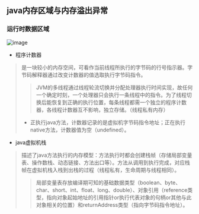 ## java内存区域与内存溢出异常  
### 运行时数据区域  
![image](http://image.mamicode.com/info/201802/20180217003758106534.png)
- 程序计数器
>是一块较小的内存空间，可看作当前线程所执行的字节码的行号指示器。字节码解释器通过改变计数器的值选取执行字节码指令。  
>>JVM的多线程通过线程轮流切换并分配处理器执行时间实现，故任何一个确定时刻，一个处理器只会执行一条线程中的指令。为了线程切换后能恢复到正确的执行位置，每条线程都需一个独立的程序计数器，各线程计数器互不影响，独立存储。（线程私有内存）
>- 正执行java方法，计数器记录的是虚拟机字节码指令地址；正在执行native方法，计数器值为空（undefined）。

- java虚拟机栈
>描述了java方法执行的内存模型：方法执行时都会创建栈帧（存储局部变量表、操作数栈、动态链接、方法出口等）。方法从调用到执行完成，对应栈帧在虚拟机栈入栈到出栈的过程（线程私有，生命周期与线程相同）。
>>局部变量表存放编译期可知的基础数据类型（boolean、byte、char、short、int、float、long、double）、对象引用（reference类型，指向对象起始地址的引用指针or执行代表对象的句柄or其他与此对象相关的位置）和returnAddress类型（指向字节码指令地址）。